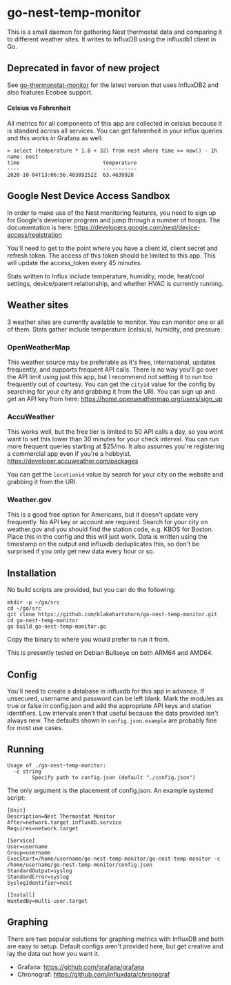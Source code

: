 # go-nest-temp-monitor
This is a small daemon for gathering Nest thermostat data and comparing it to different weather sites. It writes to InfluxDB using the influxdb1 client in Go.

## Deprecated in favor of new project
See [go-thermonstat-monitor](https://github.com/blakehartshorn/go-thermostat-monitor) for the latest version that uses InfluxDB2 and also features Ecobee support.

#### Celsius vs Fahrenheit
All metrics for all components of this app are collected in celsius because it is standard across all services. You can get fahrenheit in your influx queries and this works in Grafana as well:
```
> select (temperature * 1.8 + 32) from nest where time >= now() - 1h
name: nest
time                           temperature
----                           -----------
2020-10-04T13:06:56.40389252Z  63.4639928
```

## Google Nest Device Access Sandbox
In order to make use of the Nest monitoring features, you need to sign up for Google's developer program and jump through a number of hoops. The documentation is here: https://developers.google.com/nest/device-access/registration

You'll need to get to the point where you have a client id, client secret and refresh token. The access of this token should be limited to this app. This will update the access_token every 45 minutes. 

Stats written to Influx include temperature, humidity, mode, heat/cool settings, device/parent relationship, and whether HVAC is currently running.

## Weather sites
3 weather sites are currently available to monitor. You can monitor one or all of them. Stats gather include temperature (celsius), humidity, and pressure.

### OpenWeatherMap
This weather source may be preferable as it's free, international, updates frequently, and supports frequent API calls. There is no way you'll go over the API limit using just this app, but I recommend not setting it to run too frequently out of courtesy. You can get the `cityid` value for the config by searching for your city and grabbing it from the URI. You can sign up and get an API key from here: https://home.openweathermap.org/users/sign_up

### AccuWeather
This works well, but the free tier is limited to 50 API calls a day, so you wont want to set this lower than 30 minutes for your check interval. You can run more frequent queries starting at $25/mo. It also assumes you're registering a commercial app even if you're a hobbyist. https://developer.accuweather.com/packages

You can get the `locationid` value by search for your city on the website and grabbing it from the URI.

### Weather.gov
This is a good free option for Americans, but it doesn't update very frequently. No API key or account are required. Search for your city on weather.gov and you should find the station code, e.g. KBOS for Boston. Place this in the config and this will just work. Data is written using the timestamp on the output and influxdb deduplicates this, so don't be surprised if you only get new data every hour or so.

## Installation
No build scripts are provided, but you can do the following:
```
mkdir -p ~/go/src
cd ~/go/src
git clone https://github.com/blakehartshorn/go-nest-temp-monitor.git
cd go-nest-temp-monitor
go build go-nest-temp-monitor.go
```
Copy the binary to where you would prefer to run it from.

This is presently tested on Debian Bullseye on both ARM64 and AMD64.

## Config
You'll need to create a database in influxdb for this app in advance. If unsecured, username and password can be left blank. Mark the modules as true or false in config.json and add the appropriate API keys and station identifiers. Low intervals aren't that useful because the data provided isn't always new. The defaults shown in `config.json.example` are probably fine for most use cases.

## Running
```
Usage of ./go-nest-temp-monitor:
  -c string
        Specify path to config.json (default "./config.json")
```
The only argument is the placement of config.json. An example systemd script:
```
[Unit]
Description=Nest Thermostat Monitor
After=network.target influxdb.service
Requires=network.target

[Service]
User=username
Group=username
ExecStart=/home/username/go-nest-temp-monitor/go-nest-temp-monitor -c /home/username/go-nest-temp-monitor/config.json
StandardOutput=syslog
StandardError=syslog
SyslogIdentifier=nest

[Install]
WantedBy=multi-user.target
```

## Graphing
There are two popular solutions for graphing metrics with InfluxDB and both are easy to setup. Default configs aren't provided here, but get creative and lay the data out how you want it.
* Grafana: https://github.com/grafana/grafana
* Chronograf: https://github.com/influxdata/chronograf
